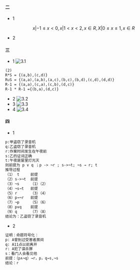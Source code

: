 #### 二
- 1
```math
{x|-1≤x<0},{x|1<x<2,x∈R},{X|0≤x≤1,x∈R}
```
- 2

#### 三
- 1
![3.1](./31.png)
```txt
(2)
R*S = {(a,b),(c,d)}
R∪S = {(a,a),(a,b),(a,c),(b,c),(b,d),(c,d),(d,d)}
R-1 = {(a,a),(c,a),(c,b),(d,c)}
R-1 * R-1 ={(b,a),(d,c)}
```
- 2
![3.2](./32.png)
- 3
![3.3](./33.png)
- 4
![3.4](./34.png)



#### 四
- 1
```txt
p:甲盗窃了录音机
q:乙盗窃了录音机
r:作案时间发生在午夜前
s:乙的证词正确
t:午夜是屋里灯光灭
则前提为 p ∨ q ；p -> ¬r ; s->¬t; ¬s → r; t
推导过程
（1） t     前提
（2）s->¬t  前提
（3）¬s     （1）（2）
（4）¬s→t   前提
（5）r      （3）（4）
（6）p→¬r   前提
（7）¬p     （5）（6）
（8）p∨q    前提
（9）q      （7）（8）
结论为：乙盗窃了录音机
```
- 2 
```txt
证明：命题符号化：
p: A曾到过受害者房间
q: A11点以前离开
r: A犯了谋杀罪
s：看门人会看见他
前提：（p∧¬q）→r，p，q→s,¬s
结论：r
```